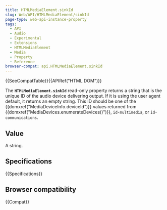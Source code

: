 ```yaml
---
title: HTMLMediaElement.sinkId
slug: Web/API/HTMLMediaElement/sinkId
page-type: web-api-instance-property
tags:
  - API
  - Audio
  - Experimental
  - Extensions
  - HTMLMediaElement
  - Media
  - Property
  - Reference
browser-compat: api.HTMLMediaElement.sinkId
---
```

{{SeeCompatTable}}{{APIRef("HTML DOM")}}

The **`HTMLMediaElement.sinkId`** read-only property returns a
string that is the unique ID of the audio device delivering output. If
it is using the user agent default, it returns an empty string. This ID should be one of
the {{domxref("MediaDeviceInfo.deviceId")}} values returned from
{{domxref("MediaDevices.enumerateDevices()")}}, `id-multimedia`, or
`id-communications`.

## Value

A string.

## Specifications

{{Specifications}}

## Browser compatibility

{{Compat}}
